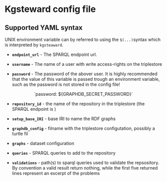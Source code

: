 
# Kgsteward config file

## Supported YAML syntax

UNIX environment variable can by referred to using the `$(...)`syntax which is interpreted by `kgsteaward`. 

* __`endpoint_url`__ - The SPARQL endpoint url.

* __`username`__ - The name of a user with write access-rights on the triplestore

* __`password`__ - The password of the abover user. It is highly recommended that the value of this variable is passed trough an environment variable, such as the password is not stored in the config file!  

<div align="center">
  `password: ${GRAPHDB_SECRET_PASSWORD}`
</div>

* __`repository_id`__ - the name of the repository in the triplestore (the SPARQL endpoint is )

* __`setup_base_IRI`__ - base IRI to name the RDF graphs   

* __`graphdb_config`__ - filname with the triplestore configutation, possibly a turtle fil

* __`graphs`__ - dataset configuration

* __`queries`__ - SPARQL queries to add to the repository

* __`validations`__ - path(s) to sparql queries used to validate the repsository. 
By convention a valid result return nothing, while the first five returned lines
represent an excerpt of the problems



